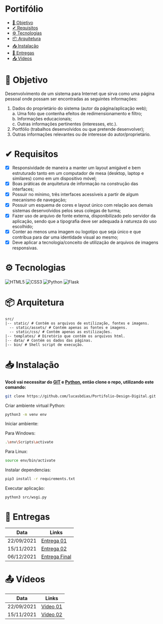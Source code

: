  # Portifólio


- [📝 Objetivo](#📝-Objetivo)
- [✔ Requisitos](#📝-Objetivo)
- [⚙️ Tecnologias](#⚙️-Tecnologias)
- [📦 Arquitetura](#📦-Arquitetura)
- [📥 Instalação](#📥-Instalação)
- [🔗 Entregas](#🔗-Entregas)
- [📤 Vídeos](#📤-Vídeos)

# 📝 Objetivo

Desenvolvimento de um sistema para Internet que sirva como uma página pessoal onde possam ser encontradas as seguintes informações:
 1. Dados do proprietário do sistema (autor da página/aplicação web); <br/>
    a. Uma foto que contenha efeitos de redimensionamento e filtro;
    <br/>
    b. Informações educacionais;
    <br/>
    c. Outras informações pertinentes (interesses, etc.). 
  2. Portfólio (trabalhos desenvolvidos ou que pretende desenvolver); 
  3. Outras informações relevantes ou de interesse do autor/proprietário. 

# ✔ Requisitos

- [x]  Responsividade de maneira a manter um layout amigável e bem estruturado tanto em um computador de mesa (desktop, laptop e similares) como em um dispositivo móvel;
- [x]  Boas  práticas  de  arquitetura  de  informação  na  construção  das interfaces;
- [x]  Possuir no mínimo, três interfaces acessíveis a partir de algum mecanismo de navegação;
- [x]  Possuir um esquema de cores e layout único com relação aos demais sistemas desenvolvidos  pelos  seus  colegas  de  turma;
- [x]  Fazer  uso  de  arquivo  de  fonte  externa,  disponibilizado  pelo  servidor  da aplicação, sendo que a tipografia deve ser adequada à natureza do uso escolhido;
- [x]  Conter ao menos uma imagem ou logotipo que seja único e que contribua para dar uma identidade visual ao mesmo;
- [x]  Deve  aplicar  a  tecnologia/conceito  de utilização  de  arquivos  de  imagens responsivas. 

# ⚙️ Tecnologias

<img align="center" alt="HTML5" src="https://img.shields.io/badge/HTML5-DD4C2D?style=for-the-badge&logo=html5&logoColor=white"/>
<img align="center" alt="CSS3" src="https://img.shields.io/badge/CSS3-0070BB?style=for-the-badge&logo=css3&logoColor=white"/>
<img align="center" alt="Python" src="https://img.shields.io/badge/Python-FFCB3A?style=for-the-badge&logo=python&logoColor=white"/>
<img align="center" alt="Flask" src="https://img.shields.io/badge/Flask-000000?style=for-the-badge&logo=flask&logoColor=white"/>

# 📦 Arquitetura

```shell
src/
|-- static/ # Contém os arquivos de estilização, fontes e imagens.
  -- static/assets/ # Contém apenas as fontes e imagens.
  -- static/css/ # Contém apenas as estilizações.
|-- templates/ # Diretório que contém os arquivos html.
|-- data/ # Contém os dados das páginas.
|-- bin/ # Shell script de execução.
```

# 📥 Instalação

**Você vai necessitar do [GIT](https://git-scm.com/book/pt-br/v2/Come%C3%A7ando-Instalando-o-Git) e [Python](https://www.python.org/downloads/), então clone o repo, utilizando este comando:**

```bash
git clone https://github.com/lucasbdias/Portifolio-Design-Digital.git
```
Criar ambiente virtual Python:
```bash
python3 -m venv env
```

Iniciar ambiente:

Para Windows:
```bash
.\env\Scripts\activate
```

Para Linux:
```bash
source env/bin/activate
```

Instalar dependencias:
```bash
pip3 install -r requirements.txt
```

Executar aplicação:
```bash
python3 src/wsgi.py
```

# 🔗 Entregas

| Data | Links |
| ------ | ------ |
|    22/09/2021    |[Entrega 01](https://github.com/lucasbdias/Portifolio-Design-Digital/releases/tag/entrega01)|
|    15/11/2021    |[Entrega 02](https://github.com/lucasbdias/Portifolio-Design-Digital/releases/tag/entrega02)|
|    06/12/2021    |[Entrega Final](https://github.com/lucasbdias/Portifolio-Design-Digital/releases/tag/entrega-final)|

# 📤 Vídeos
| Data | Links |
| ------ | ------ |
|    22/09/2021    |[Vídeo 01](https://youtu.be/dNyMI2Xg6-Q)|
|    15/11/2021    |[Vídeo 02](https://youtu.be/VStRj76jTow)|
